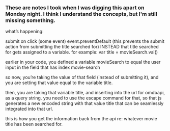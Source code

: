 ### These are notes I took when I was digging this apart on Monday night.  I think I understand the concepts, but I'm still missing something. ###


what’s happening:

submit on click (some event)
	event.preventDefault (this prevents the submit action from submitting the title searched for)
	INSTEAD
that title searched for gets assigned to a variable.  for example:
	var title = movieSearch.val()

earlier in your code, you defined a variable movieSearch to equal the user input in the field that has index movie-search

so now, you’re taking the value of that field (instead of submitting it), and you are setting that value equal to the variable title.

then, you are taking that variable title, and inserting into the url for omdbapi, as a query string.  you need to use the escape command for that, so that js generates a new encoded string with that value title that can be seamlessly integrated into that url.

this is how you get the information back from the api re: whatever movie title has been searched for.
